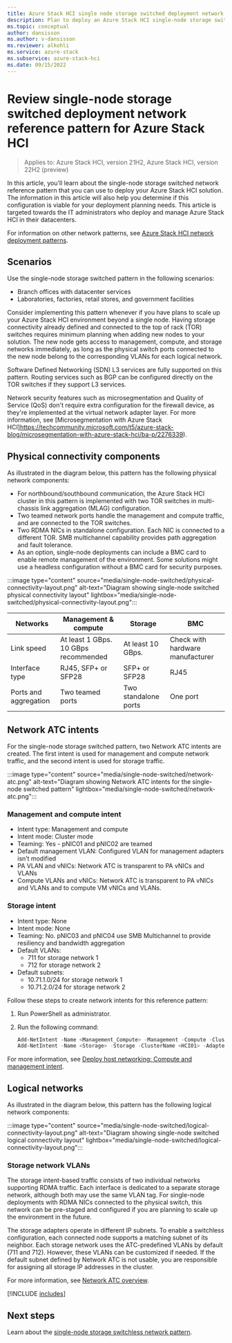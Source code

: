 ```yaml
---
title: Azure Stack HCI single node storage switched deployment network reference pattern
description: Plan to deploy an Azure Stack HCI single-node storage switchless network reference pattern.
ms.topic: conceptual
author: dansisson
ms.author: v-dansisson
ms.reviewer: alkohli
ms.service: azure-stack
ms.subservice: azure-stack-hci
ms.date: 09/15/2022
---
```


# Review single-node storage switched deployment network reference pattern for Azure Stack HCI

> Applies to: Azure Stack HCI, version 21H2, Azure Stack HCI, version 22H2 (preview)

In this article, you'll learn about the single-node storage switched network reference pattern that you can use to deploy your Azure Stack HCI solution. The information in this article will also help you determine if this configuration is viable for your deployment planning needs. This article is targeted towards the IT administrators who deploy and manage Azure Stack HCI in their datacenters.

For information on other network patterns, see [Azure Stack HCI network deployment patterns](test0.md).

## Scenarios

Use the single-node storage switched pattern in the following scenarios:

- Branch offices with datacenter services
- Laboratories, factories, retail stores, and government facilities

Consider implementing this pattern whenever if you have plans to scale up your Azure Stack HCI environment beyond a single node. Having storage connectivity already defined and connected to the top of rack (TOR) switches requires minimum planning when adding new nodes to your solution. The new node gets access to management, compute, and storage networks immediately, as long as the physical switch ports connected to the new node belong to the corresponding VLANs for each logical network.

Software Defined Networking (SDN) L3 services are fully supported on this pattern. Routing services such as BGP can be configured directly on the TOR switches if they support L3 services.

Network security features such as microsegmentation and Quality of Service (QoS) don't require extra configuration for the firewall device, as they're implemented at the virtual network adapter layer. For more information, see [Microsegmentation with Azure Stack HCI]https://techcommunity.microsoft.com/t5/azure-stack-blog/microsegmentation-with-azure-stack-hci/ba-p/2276339).

## Physical connectivity components

As illustrated in the diagram below, this pattern has the following physical network components:

- For northbound/southbound communication, the Azure Stack HCI cluster in this pattern is implemented with two TOR switches in multi-chassis link aggregation (MLAG) configuration.
- Two teamed network ports handle the management and compute traffic, and are connected to the TOR switches.
- Two RDMA NICs in standalone configuration. Each NIC is connected to a different TOR. SMB multichannel capability provides path aggregation and fault tolerance.
- As an option, single-node deployments can include a BMC card to enable remote management of the environment. Some solutions might use a headless configuration without a BMC card for security purposes.

:::image type="content" source="media/single-node-switched/physical-connectivity-layout.png" alt-text="Diagram showing single-node switched physical connectivity layout" lightbox="media/single-node-switched/physical-connectivity-layout.png":::

|Networks|Management & compute|Storage|BMC|
|--|--|--|--|
|Link speed|At least 1 GBps. 10 GBps recommended|At least 10 GBps.|Check with hardware manufacturer|
|Interface type|RJ45, SFP+ or SFP28|SFP+ or SFP28|RJ45|
|Ports and aggregation|Two teamed ports|Two standalone ports|One port|

## Network ATC intents

For the single-node storage switched pattern, two Network ATC intents are created. The first intent is used for management and compute network traffic, and the second intent is used for storage traffic.

:::image type="content" source="media/single-node-switched/network-atc.png" alt-text="Diagram showing Network ATC intents for the single-node switched pattern" lightbox="media/single-node-switched/network-atc.png":::

### Management and compute intent

- Intent type: Management and compute
- Intent mode: Cluster mode
- Teaming: Yes - pNIC01 and pNIC02 are teamed
- Default management VLAN: Configured VLAN for management adapters isn’t modified
- PA VLAN and vNICs: Network ATC is transparent to PA vNICs and VLANs
- Compute VLANs and vNICs: Network ATC is transparent to PA vNICs and VLANs and to compute VM vNICs and VLANs.

### Storage intent

- Intent type: None
- Intent mode: None
- Teaming: No. pNIC03 and pNIC04 use SMB Multichannel to provide resiliency and bandwidth aggregation
- Default VLANs:
    - 711 for storage network 1
    - 712 for storage network 2
- Default subnets:
    - 10.71.1.0/24 for storage network 1
    - 10.71.2.0/24 for storage network 2

Follow these steps to create network intents for this reference pattern:

1. Run PowerShell as administrator.
1. Run the following command:

    ```powershell
    Add-NetIntent -Name <Management_Compute> -Management -Compute -ClusterName <HCI01> -AdapterName <pNIC01, pNIC02>
    Add-NetIntent -Name <Storage> -Storage -ClusterName <HCI01> -AdapterName <pNIC03, pNIC04>
    ```

For more information, see [Deploy host networking: Compute and management intent](/azure-stack/hci/deploy/network-atc.md#compute-and-management-intent).

## Logical networks

As illustrated in the diagram below, this pattern has the following logical network components:

:::image type="content" source="media/single-node-switched/logical-connectivity-layout.png" alt-text="Diagram showing single-node switched logical connectivity layout" lightbox="media/single-node-switched/logical-connectivity-layout.png":::

### Storage network VLANs

The storage intent-based traffic consists of two individual networks supporting RDMA traffic. Each interface is dedicated to a separate storage network, although both may use the same VLAN tag. For single-node deployments with RDMA NICs connected to the physical switch, this network can be pre-staged and configured if you are planning to scale up the environment in the future.

The storage adapters operate in different IP subnets. To enable a switchless configuration, each connected node supports a matching subnet of its neighbor. Each storage network uses the ATC-predefined VLANs by default (711 and 712). However, these VLANs can be customized if needed. If the default subnet defined by Network ATC is not usable, you are responsible for assigning all storage IP addresses in the cluster.

For more information, see [Network ATC overview](/concepts/network-atc-overview.md).

[!INCLUDE [includes](includes/single-node-include.md)]

## Next steps

Learn about the [single-node storage switchless network pattern](single-node-switchless.md).